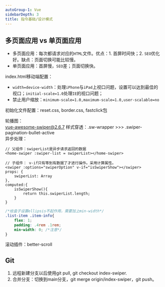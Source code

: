 ```yaml
---
autoGroup-1: Vue
sidebarDepth: 3
title: 指令基础/设计模式
---
```


## 多页面应用 vs 单页面应用
- 多页面应用：每次都请求对应的`HTML`文件。优点：1. 首屏时间快；2. `SEO`优化好。缺点：页面切换可能比较慢。   
- 单页面应用：首屏慢，`SEO`差；页面切换快。 


index.html移动端配置：  
- `width=device-width`：处理`iPhone`与`iPad`上视口问题，设置可以达到最佳的视口；`initial-scale=1.0`处理`IE`的视口问题；
- 禁止用户缩放：`minimum-scale=1.0,maximum-scale=1.0,user-scalable=no`


初始化文件配置：reset.css, border.css, fastclick包

轮播图：  
vue-awesome-swiper@2.6.7
样式穿透：.sw-wrapper >>> .swiper-pagination-bullet-active     
异步处理：
```vue
// 父组件：swiperList是异步请求返回的数据
<home-swiper :swiper-list = swiperList></home-swiper>

// 子组件： v-if只有等到有数据了才进行操作。采用计算属性。
<swiper :options="swiperOption" v-if="isSwiperShow"></swiper>
props: {
    swiperList: Array
},
computed:{
    isSwiperShow(){
        return this.swiperList.length;
    }
}
```

```css
/*给盒子设置ellipsis不起作用，需要加上min-width*/
.list-item .item-info{
    flex: 1;
    padding: .4rem .1rem;
    min-width: 0; /*注意*/
}
```

滚动插件：better-scroll   


## Git
1. 远程新建分支以后使用git pull, git checkout index-swiper.
2. 合并分支：切换到main分支，git merge origin/index-swiper，git push。
